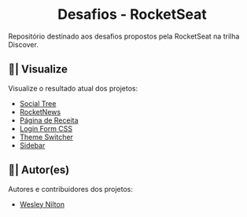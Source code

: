 <h1 align="center">Desafios - RocketSeat</h1>

Repositório destinado aos desafios propostos pela RocketSeat na trilha Discover.

## 🔎| Visualize
Visualize o resultado atual dos projetos:

- [Social Tree](https://wesley-nilton.github.io/rocketseat/social-tree/)
- [RocketNews](https://wesley-nilton.github.io/rocketseat/rocketnews/)
- [Página de Receita](https://wesley-nilton.github.io/rocketseat/pagina-de-receita/)
- [Login Form CSS](https://wesley-nilton.github.io/rocketseat/login-form-css/)
- [Theme Switcher](https://wesley-nilton.github.io/rocketseat/theme-switcher/)
- [Sidebar](https://wesley-nilton.github.io/rocketseat/sidebar/)

## 👥| Autor(es)
Autores e contribuidores dos projetos:

- [Wesley Nilton](https://github.com/Wesley-Nilton)